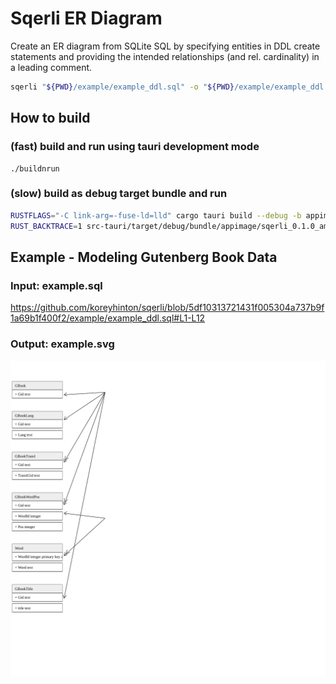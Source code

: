 
# Sqerli ER Diagram

Create an ER diagram from SQLite SQL by specifying entities in DDL create statements and providing the intended relationships (and rel. cardinality) in a leading comment.

```sh
sqerli "${PWD}/example/example_ddl.sql" -o "${PWD}/example/example_ddl.svg"
```

## How to build

### (fast) build and run using tauri development mode

```
./buildnrun
```

### (slow) build as debug target bundle and run

```sh
RUSTFLAGS="-C link-arg=-fuse-ld=lld" cargo tauri build --debug -b appimage
RUST_BACKTRACE=1 src-tauri/target/debug/bundle/appimage/sqerli_0.1.0_amd64.AppImage "${PWD}/example/example_ddl.sql" -o "${PWD}/example/example_ddl.svg"
```

## Example - Modeling Gutenberg Book Data

### Input: example.sql
https://github.com/koreyhinton/sqerli/blob/5df10313721431f005304a737b9f1a69b1f400f2/example/example_ddl.sql#L1-L12

### Output: example.svg
![example_ddl.svg](example/example_ddl.svg)
